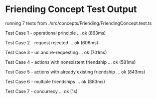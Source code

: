 # Friending Concept Test Output

running 7 tests from ./src/concepts/Friending/FriendingConcept.test.ts

Test Case 1 - operational principle ... ok (863ms)

Test Case 2 - request rejected ... ok (606ms)

Test Case 3 - un and re-requesting ... ok (701ms)

Test Case 4 - actions with nonexistent friendship ... ok (581ms)

Test Case 5 - actions with already existing friendship ... ok (843ms)

Test Case 6 - multiple friendships ... ok (883ms)

Test Case 7 - concurrecy ... ok (1s)
